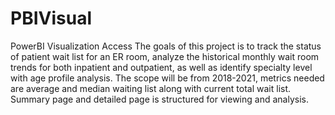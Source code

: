 # PBIVisual
PowerBI Visualization Access
The goals of this project is to track the status of patient wait list for an ER room, analyze the historical monthly wait room trends for both inpatient and outpatient, as well as identify specialty level with age profile analysis. The scope will be from 2018-2021, metrics needed are average and median waiting list along with current total wait list. Summary page and detailed page is structured for viewing and analysis.
